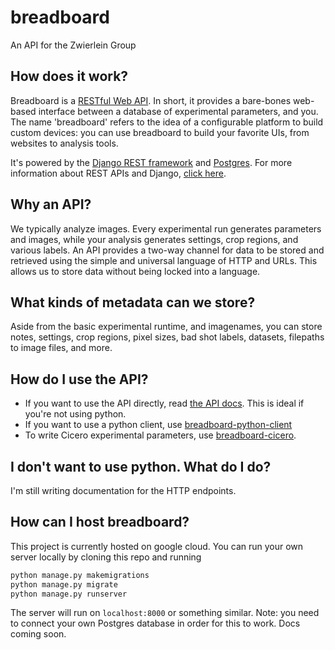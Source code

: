 # breadboard
An API for the Zwierlein Group

How does it work?
---

Breadboard is a [RESTful Web API](https://en.wikipedia.org/wiki/Representational_state_transfer). In short, it provides a bare-bones web-based interface between a database of experimental parameters, and you. The name 'breadboard' refers to the idea of a configurable platform to build custom devices: you can use breadboard to build your favorite UIs, from websites to analysis tools.

It's powered by the [Django REST framework](https://www.django-rest-framework.org/) and [Postgres](https://www.postgresql.org/). For more information about REST APIs and Django, [click here](https://medium.com/@djstein/modern-django-part-2-rest-apis-apps-and-django-rest-framework-ea0cac5ab104).


Why an API?
---

We typically analyze images. Every experimental run generates parameters and images, while your analysis generates settings, crop regions, and various labels. An API provides a two-way channel for data to be stored and retrieved using the simple and universal language of HTTP and URLs. This allows us to store data without being locked into a language.


What kinds of metadata can we store?
---

Aside from the basic experimental runtime, and imagenames, you can store notes, settings, crop regions, pixel sizes, bad shot labels, datasets, filepaths to image files, and more.


How do I use the API?
---

* If you want to use the API directly, read [the API docs](https://documenter.getpostman.com/view/5261788/RWaHxpKC). This is ideal if you're not using python.
* If you want to use a python client, use [breadboard-python-client](https://github.com/biswaroopmukherjee/breadboard-python-client)
* To write Cicero experimental parameters, use [breadboard-cicero](https://github.com/biswaroopmukherjee/breadboard-cicero).


I don't want to use python. What do I do?
---
I'm still writing documentation for the HTTP endpoints.


How can I host breadboard?
---

This project is currently hosted on google cloud. You can run your own server locally by cloning this repo and running

```sh
python manage.py makemigrations
python manage.py migrate
python manage.py runserver
```

The server will run on `localhost:8000` or something similar. Note: you need to connect your own Postgres database in order for this to work. Docs coming soon.
